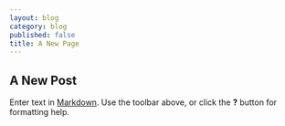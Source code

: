 ```yaml
---
layout: blog
category: blog
published: false
title: A New Page
---
```


## A New Post

Enter text in [Markdown](http://daringfireball.net/projects/markdown/). Use the toolbar above, or click the **?** button for formatting help.
